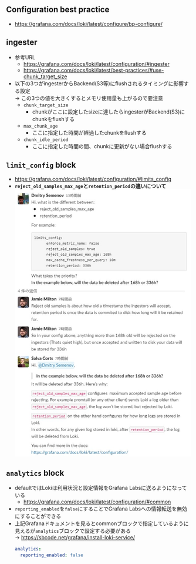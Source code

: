## Configuration best practice
- https://grafana.com/docs/loki/latest/configure/bp-configure/

## ingester
- 参考URL
  - https://grafana.com/docs/loki/latest/configuration/#ingester
  - https://grafana.com/docs/loki/latest/best-practices/#use-chunk_target_size
- 以下の3つがingesterからBackend(S3等)にflushされるタイミングに影響する設定  
  → この3つの値を大きくするとメモリ使用量も上がるので要注意
  - `chunk_target_size`
    - chunkがここに設定したsizeに達したらingesterがBackend(S3)にchunkをflushする
  - `max_chunk_age`
    - ここに指定した時間が経過したchunkをflushする
  - `chunk_idle_period`
    - ここに指定した時間の間、chunkに更新がない場合flushする
## `limit_config` block
- https://grafana.com/docs/loki/latest/configuration/#limits_config
- **`reject_old_samples_max_age`と`retention_period`の違いについて**
![difference_between_retention_period_and_reject_old_samples_max_age](image/difference_between_retention_period_and_reject_old_samples_max_age.jpg)

## `analytics` block
- defaultではLokiは利用状況と設定情報をGrafana Labsに送るようになっている
  - https://grafana.com/docs/loki/latest/configuration/#common
- `reporting_enabled`を`false`にすることでGrafana Labsへの情報転送を無効にすることができる
- 上記Grafanaドキュメントを見るとcommonブロックで指定しているように見えるが`analytics`ブロックで設定する必要がある  
  → https://sbcode.net/grafana/install-loki-service/
  ~~~yaml
  analytics:
    reporting_enabled: false
  ~~~